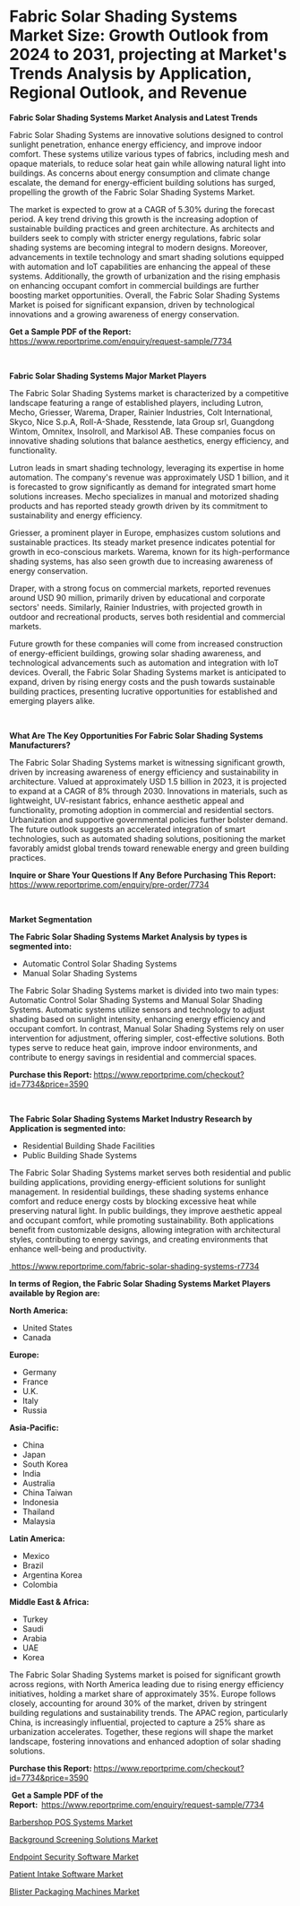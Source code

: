 <p><h1>Fabric Solar Shading Systems Market Size: Growth Outlook from 2024 to 2031, projecting at Market's Trends Analysis by Application, Regional Outlook, and Revenue</h1></p><p><strong>Fabric Solar Shading Systems Market Analysis and Latest Trends</strong></p>
<p><p>Fabric Solar Shading Systems are innovative solutions designed to control sunlight penetration, enhance energy efficiency, and improve indoor comfort. These systems utilize various types of fabrics, including mesh and opaque materials, to reduce solar heat gain while allowing natural light into buildings. As concerns about energy consumption and climate change escalate, the demand for energy-efficient building solutions has surged, propelling the growth of the Fabric Solar Shading Systems Market.</p><p>The market is expected to grow at a CAGR of 5.30% during the forecast period. A key trend driving this growth is the increasing adoption of sustainable building practices and green architecture. As architects and builders seek to comply with stricter energy regulations, fabric solar shading systems are becoming integral to modern designs. Moreover, advancements in textile technology and smart shading solutions equipped with automation and IoT capabilities are enhancing the appeal of these systems. Additionally, the growth of urbanization and the rising emphasis on enhancing occupant comfort in commercial buildings are further boosting market opportunities. Overall, the Fabric Solar Shading Systems Market is poised for significant expansion, driven by technological innovations and a growing awareness of energy conservation.</p></p>
<p><strong>Get a Sample PDF of the Report:&nbsp;</strong> <a href="https://www.reportprime.com/enquiry/request-sample/7734?utm_campaign=84&utm_medium=2&utm_source=Github&utm_content=ia&utm_term=25112024&utm_id=fabric-solar-shading-systems">https://www.reportprime.com/enquiry/request-sample/7734</a></p>
<p>&nbsp;</p>
<p><strong>Fabric Solar Shading Systems Major Market Players</strong></p>
<p><p>The Fabric Solar Shading Systems market is characterized by a competitive landscape featuring a range of established players, including Lutron, Mecho, Griesser, Warema, Draper, Rainier Industries, Colt International, Skyco, Nice S.p.A, Roll-A-Shade, Resstende, Iata Group srl, Guangdong Wintom, Omnitex, Insolroll, and Markisol AB. These companies focus on innovative shading solutions that balance aesthetics, energy efficiency, and functionality.</p><p>Lutron leads in smart shading technology, leveraging its expertise in home automation. The company's revenue was approximately USD 1 billion, and it is forecasted to grow significantly as demand for integrated smart home solutions increases. Mecho specializes in manual and motorized shading products and has reported steady growth driven by its commitment to sustainability and energy efficiency.</p><p>Griesser, a prominent player in Europe, emphasizes custom solutions and sustainable practices. Its steady market presence indicates potential for growth in eco-conscious markets. Warema, known for its high-performance shading systems, has also seen growth due to increasing awareness of energy conservation.</p><p>Draper, with a strong focus on commercial markets, reported revenues around USD 90 million, primarily driven by educational and corporate sectors' needs. Similarly, Rainier Industries, with projected growth in outdoor and recreational products, serves both residential and commercial markets. </p><p>Future growth for these companies will come from increased construction of energy-efficient buildings, growing solar shading awareness, and technological advancements such as automation and integration with IoT devices. Overall, the Fabric Solar Shading Systems market is anticipated to expand, driven by rising energy costs and the push towards sustainable building practices, presenting lucrative opportunities for established and emerging players alike.</p></p>
<p>&nbsp;</p>
<p><strong>What Are The Key Opportunities For Fabric Solar Shading Systems Manufacturers?</strong></p>
<p><p>The Fabric Solar Shading Systems market is witnessing significant growth, driven by increasing awareness of energy efficiency and sustainability in architecture. Valued at approximately USD 1.5 billion in 2023, it is projected to expand at a CAGR of 8% through 2030. Innovations in materials, such as lightweight, UV-resistant fabrics, enhance aesthetic appeal and functionality, promoting adoption in commercial and residential sectors. Urbanization and supportive governmental policies further bolster demand. The future outlook suggests an accelerated integration of smart technologies, such as automated shading solutions, positioning the market favorably amidst global trends toward renewable energy and green building practices.</p></p>
<p><strong>Inquire or Share Your Questions If Any Before Purchasing This Report:</strong> <a href="https://www.reportprime.com/enquiry/pre-order/7734?utm_campaign=84&utm_medium=2&utm_source=Github&utm_content=ia&utm_term=25112024&utm_id=fabric-solar-shading-systems">https://www.reportprime.com/enquiry/pre-order/7734</a></p>
<p>&nbsp;</p>
<p><strong>Market Segmentation</strong></p>
<p><strong>The Fabric Solar Shading Systems Market Analysis by types is segmented into:</strong></p>
<p><ul><li>Automatic Control Solar Shading Systems</li><li>Manual Solar Shading Systems</li></ul></p>
<p><p>The Fabric Solar Shading Systems market is divided into two main types: Automatic Control Solar Shading Systems and Manual Solar Shading Systems. Automatic systems utilize sensors and technology to adjust shading based on sunlight intensity, enhancing energy efficiency and occupant comfort. In contrast, Manual Solar Shading Systems rely on user intervention for adjustment, offering simpler, cost-effective solutions. Both types serve to reduce heat gain, improve indoor environments, and contribute to energy savings in residential and commercial spaces.</p></p>
<p><strong>Purchase this Report:&nbsp;</strong><a href="https://www.reportprime.com/checkout?id=7734&price=3590&utm_campaign=84&utm_medium=2&utm_source=Github&utm_content=ia&utm_term=25112024&utm_id=fabric-solar-shading-systems">https://www.reportprime.com/checkout?id=7734&price=3590</a></p>
<p>&nbsp;</p>
<p><strong>The Fabric Solar Shading Systems Market Industry Research by Application is segmented into:</strong></p>
<p><ul><li>Residential Building Shade Facilities</li><li>Public Building Shade Systems</li></ul></p>
<p><p>The Fabric Solar Shading Systems market serves both residential and public building applications, providing energy-efficient solutions for sunlight management. In residential buildings, these shading systems enhance comfort and reduce energy costs by blocking excessive heat while preserving natural light. In public buildings, they improve aesthetic appeal and occupant comfort, while promoting sustainability. Both applications benefit from customizable designs, allowing integration with architectural styles, contributing to energy savings, and creating environments that enhance well-being and productivity.</p></p>
<p><a href="https://www.reportprime.com/fabric-solar-shading-systems-r7734?utm_campaign=84&utm_medium=2&utm_source=Github&utm_content=ia&utm_term=25112024&utm_id=fabric-solar-shading-systems">&nbsp;https://www.reportprime.com/fabric-solar-shading-systems-r7734</a></p>
<p><strong>In terms of Region, the Fabric Solar Shading Systems Market Players available by Region are:</strong></p>
<p>
    <p> <strong> North America: </strong>
        <ul>
            <li>United States</li>
            <li>Canada</li>
        </ul>
        </p> 
    <p> <strong> Europe: </strong>
        <ul>
            <li>Germany</li>
            <li>France</li>
            <li>U.K.</li>
            <li>Italy</li>
            <li>Russia</li>
        </ul>
        </p> 
    <p> <strong> Asia-Pacific: </strong>
        <ul>
            <li>China</li>
            <li>Japan</li>
            <li>South Korea</li>
            <li>India</li>
            <li>Australia</li>
            <li>China Taiwan</li>
            <li>Indonesia</li>
            <li>Thailand</li>
            <li>Malaysia</li>
        </ul>
        </p> 
    <p> <strong> Latin America: </strong>
        <ul>
            <li>Mexico</li>
            <li>Brazil</li>
            <li>Argentina Korea</li>
            <li>Colombia</li>
        </ul>
        </p> 
    <p> <strong> Middle East & Africa: </strong>
        <ul>
            <li>Turkey</li>
            <li>Saudi</li>
            <li>Arabia</li>
            <li>UAE</li>
            <li>Korea</li>
        </ul>
    </p>
    </p>
<p><p>The Fabric Solar Shading Systems market is poised for significant growth across regions, with North America leading due to rising energy efficiency initiatives, holding a market share of approximately 35%. Europe follows closely, accounting for around 30% of the market, driven by stringent building regulations and sustainability trends. The APAC region, particularly China, is increasingly influential, projected to capture a 25% share as urbanization accelerates. Together, these regions will shape the market landscape, fostering innovations and enhanced adoption of solar shading solutions.</p></p>
<p><strong>Purchase this Report: </strong><a href="https://www.reportprime.com/checkout?id=7734&price=3590&utm_campaign=84&utm_medium=2&utm_source=Github&utm_content=ia&utm_term=25112024&utm_id=fabric-solar-shading-systems">https://www.reportprime.com/checkout?id=7734&price=3590</a></p>
<p>&nbsp;<strong>Get a Sample PDF of the Report:&nbsp;&nbsp;</strong><a href="https://www.reportprime.com/enquiry/request-sample/7734?utm_campaign=84&utm_medium=2&utm_source=Github&utm_content=ia&utm_term=25112024&utm_id=fabric-solar-shading-systems">https://www.reportprime.com/enquiry/request-sample/7734</a></p>
<p><strong></strong></p>
<p><p><a href="https://issuu.com/reportprime-2/docs/barbershop-pos-systems-market-size-_6f42e6cabf2648?utm_campaign=84&utm_medium=2&utm_source=Github&utm_content=ia&utm_term=25112024&utm_id=fabric-solar-shading-systems">Barbershop POS Systems Market</a></p><p><a href="https://issuu.com/reportprime-2/docs/background-screening-solutions-mark_1f2d7b55bcc988?utm_campaign=84&utm_medium=2&utm_source=Github&utm_content=ia&utm_term=25112024&utm_id=fabric-solar-shading-systems">Background Screening Solutions Market</a></p><p><a href="https://www.linkedin.com/pulse/endpoint-security-software-market-size-cagr-5-forecast-highlighting-bzezc?utm_campaign=84&utm_medium=2&utm_source=Github&utm_content=ia&utm_term=25112024&utm_id=fabric-solar-shading-systems">Endpoint Security Software Market</a></p><p><a href="https://www.linkedin.com/pulse/insightful-patient-intake-software-market-trends-growth-opportunities-0bf5c?utm_campaign=84&utm_medium=2&utm_source=Github&utm_content=ia&utm_term=25112024&utm_id=fabric-solar-shading-systems">Patient Intake Software Market</a></p><p><a href="https://github.com/carmelacoderre833/Market-Research-Report-List-1/blob/main/blister-packaging-machines-market.md?utm_campaign=84&utm_medium=2&utm_source=Github&utm_content=ia&utm_term=25112024&utm_id=fabric-solar-shading-systems">Blister Packaging Machines Market</a></p></p>